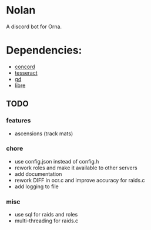 # Nolan
A discord bot for Orna.

# Dependencies:
- [concord](https://github.com/Cogmasters/concord)
- [tesseract](https://github.com/tesseract-ocr/tesseract)
- [gd](https://github.com/libgd/libgd)
- [libre](https://github.com/ratakor/libre)

## TODO

### features
- ascensions (track mats)

### chore
- use config.json instead of config.h
- rework roles and make it available to other servers
- add documentation
- rework DIFF in ocr.c and improve accuracy for raids.c
- add logging to file

### misc
- use sql for raids and roles
- multi-threading for raids.c
